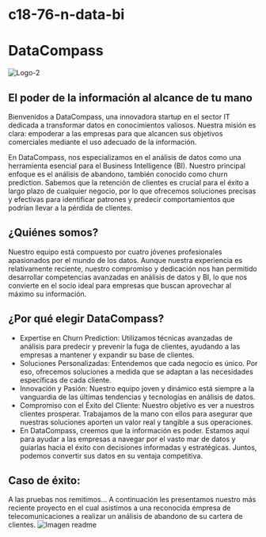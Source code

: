 # c18-76-n-data-bi
# DataCompass

![Logo-2](https://github.com/No-Country/c18-76-n-data-bi/assets/144849565/3af24dfb-32e7-4a00-8909-963667ec9821)

## El poder de la información al alcance de tu mano

Bienvenidos a DataCompass, una innovadora startup en el sector IT dedicada a transformar datos en conocimientos valiosos. Nuestra misión es clara: empoderar a las empresas para que alcancen sus objetivos comerciales mediante el uso adecuado de la información.

En DataCompass, nos especializamos en el análisis de datos como una herramienta esencial para el Business Intelligence (BI). Nuestro principal enfoque es el análisis de abandono, también conocido como churn prediction. Sabemos que la retención de clientes es crucial para el éxito a largo plazo de cualquier negocio, por lo que ofrecemos soluciones precisas y efectivas para identificar patrones y predecir comportamientos que podrían llevar a la pérdida de clientes.

## ¿Quiénes somos?
Nuestro equipo está compuesto por cuatro jóvenes profesionales apasionados por el mundo de los datos. Aunque nuestra experiencia es relativamente reciente, nuestro compromiso y dedicación nos han permitido desarrollar competencias avanzadas en análisis de datos y BI, lo que nos convierte en el socio ideal para empresas que buscan aprovechar al máximo su información.


## ¿Por qué elegir DataCompass?

- Expertise en Churn Prediction: Utilizamos técnicas avanzadas de análisis para predecir y prevenir la fuga de clientes, ayudando a las empresas a mantener y expandir su base de clientes.
- Soluciones Personalizadas: Entendemos que cada negocio es único. Por eso, ofrecemos soluciones a medida que se adaptan a las necesidades específicas de cada cliente.
- Innovación y Pasión: Nuestro equipo joven y dinámico está siempre a la vanguardia de las últimas tendencias y tecnologías en análisis de datos.
- Compromiso con el Éxito del Cliente: Nuestro objetivo es ver a nuestros clientes prosperar. Trabajamos de la mano con ellos para asegurar que nuestras soluciones aporten   un valor real y tangible a sus operaciones.
- En DataCompass, creemos que la información es poder. Estamos aquí para ayudar a las empresas a navegar por el vasto mar de datos y guiarlas hacia el éxito con decisiones informadas y estratégicas. Juntos, podemos convertir sus datos en su ventaja competitiva.

## Caso de éxito:
A las pruebas nos remitimos...
A continuación les presentamos nuestro más reciente proyecto en el cual asistimos a una reconocida empresa de telecomunicaciones a realizar un análisis de abandono de su cartera de clientes.
![Imagen readme](https://github.com/No-Country/c18-76-n-data-bi/assets/144849565/7a02bb9f-4a18-4964-b94d-17b99c166e35)






